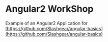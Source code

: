 # Angular2 WorkShop


Example of an Angular2 Application for [https://github.com/Slashgear/angular-basics](https://github.com/Slashgear/angular-basics)
